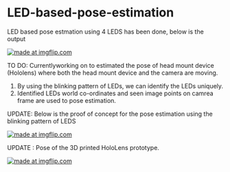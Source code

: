 # LED-based-pose-estimation

LED based pose estmation using 4 LEDS has been done, below is the output

<a href="https://imgflip.com/gif/27dn5j"><img src="https://i.imgflip.com/27dn5j.gif" title="made at imgflip.com"/></a>

TO DO:
Currentlyworking on to estimated the pose of head mount device (Hololens) where both the head mount device and the camera are moving. 
1. By using the blinking pattern of LEDs, we can identify the LEDs uniquely.
2. Identified LEDs world co-ordinates and seen image points on camrea frame are used to pose estimation.

UPDATE: Below is the proof of concept for the pose estimation using the blinking pattern of LEDS

<a href="https://imgflip.com/gif/2ca4je"><img src="https://i.imgflip.com/2ca4je.gif" title="made at imgflip.com"/></a>

UPDATE : Pose of the 3D printed HoloLens prototype.

<a href="https://imgflip.com/gif/2gznwi"><img src="https://i.imgflip.com/2gznwi.gif" title="made at imgflip.com"/></a>
